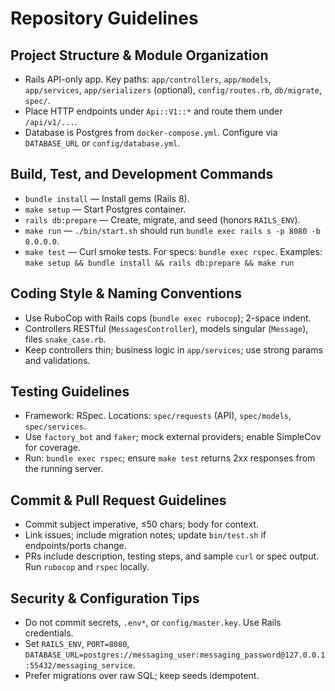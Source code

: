 # Repository Guidelines

## Project Structure & Module Organization
- Rails API-only app. Key paths: `app/controllers`, `app/models`, `app/services`, `app/serializers` (optional), `config/routes.rb`, `db/migrate`, `spec/`.
- Place HTTP endpoints under `Api::V1::*` and route them under `/api/v1/...`.
- Database is Postgres from `docker-compose.yml`. Configure via `DATABASE_URL` or `config/database.yml`.

## Build, Test, and Development Commands
- `bundle install` — Install gems (Rails 8).
- `make setup` — Start Postgres container.
- `rails db:prepare` — Create, migrate, and seed (honors `RAILS_ENV`).
- `make run` — `./bin/start.sh` should run `bundle exec rails s -p 8080 -b 0.0.0.0`.
- `make test` — Curl smoke tests. For specs: `bundle exec rspec`.
Examples: `make setup && bundle install && rails db:prepare && make run`

## Coding Style & Naming Conventions
- Use RuboCop with Rails cops (`bundle exec rubocop`); 2-space indent.
- Controllers RESTful (`MessagesController`), models singular (`Message`), files `snake_case.rb`.
- Keep controllers thin; business logic in `app/services`; use strong params and validations.

## Testing Guidelines
- Framework: RSpec. Locations: `spec/requests` (API), `spec/models`, `spec/services`.
- Use `factory_bot` and `faker`; mock external providers; enable SimpleCov for coverage.
- Run: `bundle exec rspec`; ensure `make test` returns 2xx responses from the running server.

## Commit & Pull Request Guidelines
- Commit subject imperative, ≤50 chars; body for context.
- Link issues; include migration notes; update `bin/test.sh` if endpoints/ports change.
- PRs include description, testing steps, and sample `curl` or spec output. Run `rubocop` and `rspec` locally.

## Security & Configuration Tips
- Do not commit secrets, `.env*`, or `config/master.key`. Use Rails credentials.
- Set `RAILS_ENV`, `PORT=8080`, `DATABASE_URL=postgres://messaging_user:messaging_password@127.0.0.1:55432/messaging_service`.
- Prefer migrations over raw SQL; keep seeds idempotent.
